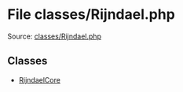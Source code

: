 File classes/Rijndael.php
=========

Source: [classes/Rijndael.php](https://github.com/PrestaShop/PrestaShop/blob/1.5.6.3/classes/Rijndael.php)


Classes
-------

* [RijndaelCore](class.RijndaelCore.md)

